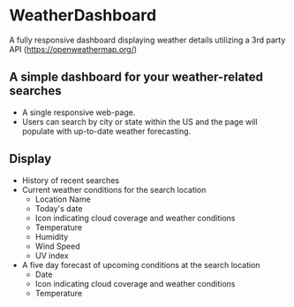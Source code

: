 # WeatherDashboard
A fully responsive dashboard displaying weather details utilizing a 3rd party API (https://openweathermap.org/)
## A simple dashboard for your weather-related searches
* A single responsive web-page.
* Users can search by city or state within the US and the page will populate with up-to-date weather forecasting.
## Display
* History of recent searches
* Current weather conditions for the search location
    * Location Name
    * Today's date
    * Icon indicating cloud coverage and weather conditions
    * Temperature
    * Humidity
    * Wind Speed
    * UV index
* A five day forecast of upcoming conditions at the search location
    * Date
    * Icon indicating cloud coverage and weather conditions
    * Temperature